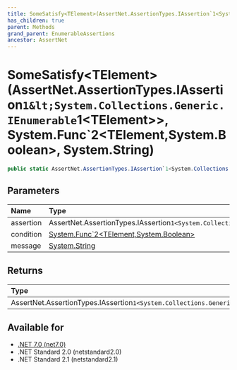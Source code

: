 ```yaml
---
title: SomeSatisfy<TElement>(AssertNet.AssertionTypes.IAssertion`1<System.Collections.Generic.IEnumerable`1<TElement>>, System.Func`2<TElement,System.Boolean>, System.String)
has_children: true
parent: Methods
grand_parent: EnumerableAssertions
ancestor: AssertNet
---
```

# SomeSatisfy&lt;TElement&gt;(AssertNet.AssertionTypes.IAssertion`1&lt;System.Collections.Generic.IEnumerable`1&lt;TElement&gt;&gt;, System.Func`2&lt;TElement,System.Boolean&gt;, System.String)

```csharp
public static AssertNet.AssertionTypes.IAssertion`1<System.Collections.Generic.IEnumerable`1<TElement>> SomeSatisfy<TElement>(AssertNet.AssertionTypes.IAssertion`1<System.Collections.Generic.IEnumerable`1<TElement>> assertion, System.Func`2<TElement,System.Boolean> condition, System.String message);
```

## Parameters
| Name      | Type                                                                                                                          | Description |
|:----------|:------------------------------------------------------------------------------------------------------------------------------|:------------|
| assertion | AssertNet.AssertionTypes.IAssertion`1<System.Collections.Generic.IEnumerable`1<TElement>>                                     |             |
| condition | [System.Func`2<TElement,System.Boolean>](https://learn.microsoft.com/en-us/dotnet/api/system.func-2<telement,system.boolean>) |             |
| message   | [System.String](https://learn.microsoft.com/en-us/dotnet/api/system.string)                                                   |             |


## Returns
| Type                                                                                      | Description |
|:------------------------------------------------------------------------------------------|:------------|
| AssertNet.AssertionTypes.IAssertion`1<System.Collections.Generic.IEnumerable`1<TElement>> |             |

## Available for
- [.NET 7.0 (net7.0)](https://versionsof.net/core/7.0/)
- .NET Standard 2.0 (netstandard2.0)
- .NET Standard 2.1 (netstandard2.1)
